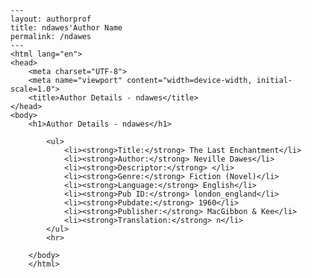 
    ---
    layout: authorprof
    title: ndawes'Author Name 
    permalink: /ndawes
    ---
    <html lang="en">
    <head>
        <meta charset="UTF-8">
        <meta name="viewport" content="width=device-width, initial-scale=1.0">
        <title>Author Details - ndawes</title>
    </head>
    <body>
        <h1>Author Details - ndawes</h1>
        
            <ul>
                <li><strong>Title:</strong> The Last Enchantment</li>
                <li><strong>Author:</strong> Neville Dawes</li>
                <li><strong>Descriptor:</strong> </li>
                <li><strong>Genre:</strong> Fiction (Novel)</li>
                <li><strong>Language:</strong> English</li>
                <li><strong>Pub ID:</strong> london_england</li>
                <li><strong>Pubdate:</strong> 1960</li>
                <li><strong>Publisher:</strong> MacGibbon & Kee</li>
                <li><strong>Translation:</strong> n</li>
            </ul>
            <hr>
            
        </body>
        </html>
        